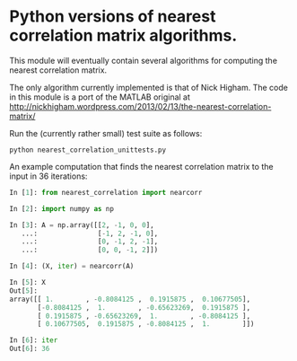 # Python versions of nearest correlation matrix algorithms.

This module will eventually contain several algorithms for computing the nearest correlation matrix.

The only algorithm currently implemented is that of Nick Higham. The code in this module is a port of the MATLAB original at http://nickhigham.wordpress.com/2013/02/13/the-nearest-correlation-matrix/

Run the (currently rather small) test suite as follows:

```
python nearest_correlation_unittests.py
```

An example computation that finds the nearest correlation matrix to the input in 36 iterations:

```python
In [1]: from nearest_correlation import nearcorr

In [2]: import numpy as np

In [3]: A = np.array([[2, -1, 0, 0], 
   ...:               [-1, 2, -1, 0],
   ...:               [0, -1, 2, -1], 
   ...:               [0, 0, -1, 2]])

In [4]: (X, iter) = nearcorr(A)

In [5]: X
Out[5]: 
array([[ 1.        , -0.8084125 ,  0.1915875 ,  0.10677505],
       [-0.8084125 ,  1.        , -0.65623269,  0.1915875 ],
       [ 0.1915875 , -0.65623269,  1.        , -0.8084125 ],
       [ 0.10677505,  0.1915875 , -0.8084125 ,  1.        ]])

In [6]: iter
Out[6]: 36

```